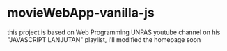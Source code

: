 # movieWebApp-vanilla-js

this project is based on Web Programming UNPAS youtube channel on his "JAVASCRIPT LANJUTAN" playlist, i'll modified the homepage soon

